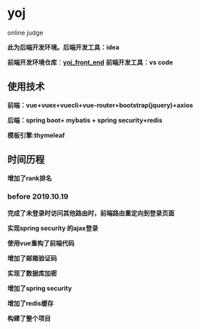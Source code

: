 # yoj
online judge

**此为后端开发环境。后端开发工具：idea**

**前端开发环境仓库**：[**yoj_front_end**](https://github.com/codeOflI/yoj_front_end)      **前端开发工具：vs code**

## 使用技术

**前端：vue+vuex+vuecli+vue-router+bootstrap(jquery)+axios**

**后端：spring boot+ mybatis + spring security+redis**

**模板引擎:thymeleaf**



## 时间历程

**增加了rank排名**

### before 2019.10.19 

**完成了未登录时访问其他路由时，前端路由重定向到登录页面**

**实现spring security 的ajax登录**

**使用vue重构了前端代码**

**增加了邮箱验证码**

**实现了数据库加密**

**增加了spring security**

**增加了redis缓存**

**构建了整个项目**


